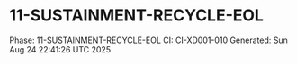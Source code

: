 # 11-SUSTAINMENT-RECYCLE-EOL
Phase: 11-SUSTAINMENT-RECYCLE-EOL
CI: CI-XD001-010
Generated: Sun Aug 24 22:41:26 UTC 2025
